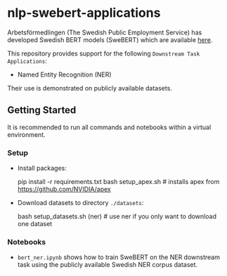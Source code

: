 # nlp-swebert-applications 

Arbetsförmedlingen (The Swedish Public Employment Service) has developed Swedish 
BERT models (SweBERT) which are available [here](https://github.com/af-ai-center/SweBERT).

This repository provides support for the following 
`Downstream Task Applications`:
- Named Entity Recognition (NER)

Their use is demonstrated on publicly available datasets.

  
## Getting Started

It is recommended to run all commands and notebooks within a virtual environment.

### Setup

- Install packages:


    pip install -r requirements.txt
    bash setup_apex.sh                            # installs apex from https://github.com/NVIDIA/apex
    
        
- Download datasets to directory `./datasets`:


    bash setup_datasets.sh (ner)                  # use ner if you only want to download one dataset


### Notebooks

- `bert_ner.ipynb` shows how to train SweBERT on the 
NER downstream task using the publicly available Swedish NER corpus dataset.  
